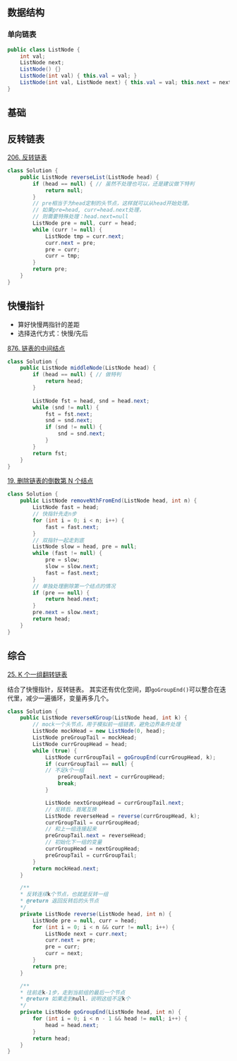 
## 数据结构

### 单向链表

```java showLineNumbers
public class ListNode {
    int val;
    ListNode next;
    ListNode() {}
    ListNode(int val) { this.val = val; }
    ListNode(int val, ListNode next) { this.val = val; this.next = next; }
}
```


## 基础

## 反转链表

[206. 反转链表](https://leetcode.cn/problems/reverse-linked-list/)

```java showLineNumbers
class Solution {
	public ListNode reverseList(ListNode head) {
		if (head == null) { // 虽然不处理也可以，还是建议做下特判
			return null;
		}
		// pre相当于为head定制的头节点，这样就可以从head开始处理。
		// 如果pre=head, curr=head.next处理，
		// 则需要特殊处理：head.next=null
		ListNode pre = null, curr = head;
		while (curr != null) {
			ListNode tmp = curr.next;
			curr.next = pre;
			pre = curr;
			curr = tmp;
		}
		return pre;
	}
}
```

## 快慢指针

- 算好快慢两指针的差距
- 选择迭代方式：快慢/先后

[876. 链表的中间结点](https://leetcode.cn/problems/middle-of-the-linked-list/)

```java showLineNumbers
class Solution {
	public ListNode middleNode(ListNode head) {
		if (head == null) { // 做特判
			return head;
		}
		
		ListNode fst = head, snd = head.next;
		while (snd != null) {
			fst = fst.next;
			snd = snd.next;
			if (snd != null) {
				snd = snd.next;
			}
		}
		return fst;
	}
}
```

[19. 删除链表的倒数第 N 个结点](https://leetcode.cn/problems/remove-nth-node-from-end-of-list/)

```java showLineNumbers
class Solution {
	public ListNode removeNthFromEnd(ListNode head, int n) {
		ListNode fast = head;
		// 快指针先走n步
		for (int i = 0; i < n; i++) {
			fast = fast.next;
		}
		// 双指针一起走到底
		ListNode slow = head, pre = null;
		while (fast != null) {
			pre = slow;
			slow = slow.next;
			fast = fast.next;
		}
		// 单独处理删除第一个结点的情况
		if (pre == null) {
			return head.next;
		}
		pre.next = slow.next;
		return head;
	}
}
```

## 综合

[25. K 个一组翻转链表](https://leetcode.cn/problems/reverse-nodes-in-k-group/)

结合了快慢指针，反转链表。
其实还有优化空间，即`goGroupEnd()`可以整合在迭代里，减少一遍循环，变量再多几个。

```java showLineNumbers
class Solution {
	public ListNode reverseKGroup(ListNode head, int k) {
		// mock一个头节点，用于模拟前一组链表，避免边界条件处理
		ListNode mockHead = new ListNode(0, head);
		ListNode preGroupTail = mockHead;
		ListNode currGroupHead = head;
		while (true) {
			ListNode currGroupTail = goGroupEnd(currGroupHead, k);
			if (currGroupTail == null) {
			// 不足k个一组
				preGroupTail.next = currGroupHead;
				break;
			}

			ListNode nextGroupHead = currGroupTail.next;
			// 反转后，首尾互换
			ListNode reverseHead = reverse(currGroupHead, k);
			currGroupTail = currGroupHead;
			// 和上一组连接起来
			preGroupTail.next = reverseHead;
			// 初始化下一组的变量
			currGroupHead = nextGroupHead;
			preGroupTail = currGroupTail;
		}
		return mockHead.next;
	}

	/**
	* 反转连续k个节点，也就是反转一组
	* @return 返回反转后的头节点
	*/
	private ListNode reverse(ListNode head, int n) {
		ListNode pre = null, curr = head;
		for (int i = 0; i < n && curr != null; i++) {
			ListNode next = curr.next;
			curr.next = pre;
			pre = curr;
			curr = next;
		}
		return pre;
	}

	/**
	* 往前走k-1步，走到当前组的最后一个节点
	* @return 如果走到null，说明这组不足k个
	*/
	private ListNode goGroupEnd(ListNode head, int n) {
		for (int i = 0; i < n - 1 && head != null; i++) {
			head = head.next;
		}
		return head;
	}
}
```